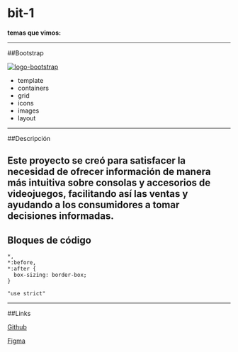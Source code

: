 # bit-1


**temas que vimos:**


------------

##Bootstrap

[![logo-bootstrap](http://cdn.raiolanetworks.com/blog/wp-content/uploads/portada-3.jpg "logo-bootstrap")](http://cdn.raiolanetworks.com/blog/wp-content/uploads/portada-3.jpg "logo-bootstrap")

- template
- containers
- grid
- icons
- images
- layout

------------
##Descripción

Este proyecto se creó para satisfacer la necesidad de ofrecer información de manera más intuitiva sobre consolas y accesorios de videojuegos, facilitando así las ventas y ayudando a los consumidores a tomar decisiones informadas.
------------
## Bloques de código

```
*,
*:before,
*:after {
  box-sizing: border-box;
}
```
```
"use strict"
```
------------
##Links

[Github](https://github.com/Nojhze4)

[Figma](https://www.figma.com/design/QmnMcOOKTARHD3LPQhDUph/princegaming?node-id=1-2&m=dev&t=vrwYBeq9xNlGjOHf-1)